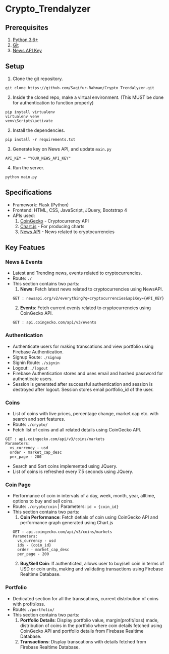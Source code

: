 # Crypto_Trendalyzer

## Prerequisites
1. [Python 3.6+](https://www.python.org/downloads/)
2. [Git](https://git-scm.com/downloads)
3. [News API Key](https://newsapi.org/)

## Setup
1. Clone the git repository.
```
git clone https://github.com/Saqifur-Rahman/Crypto_Trendalyzer.git
```

2. Inside the cloned repo, make a virtual environment. (This MUST be done for authentication to function properly)
```
pip install virtualenv
virtualenv venv
venv\Scripts\activate
```

2. Install the dependencies.
```
pip install -r requirements.txt
```

3. Generate key on News API, and update `main.py`
```
API_KEY = "YOUR_NEWS_API_KEY"
```

4. Run the server.
```
python main.py
```

## Specifications
- Framework: Flask (Python)
- Frontend: HTML, CSS, JavaScript, JQuery, Bootstrap 4
- APIs used:
  1. [CoinGecko](https://www.coingecko.com/en/api) - Cryptocurrency API
  2. [Chart.js](https://www.chartjs.org/) - For producing charts
  3. [News API](https://newsapi.org/) - News related to cryptocurrencies

## Key Featues

### News & Events
- Latest and Trending news, events related to cryptocurrencies.
- Route: `./`
- This section contains two parts:
  1. **News**: Fetch latest news related to cryptocurrencies using NewsAPI.
  ```
  GET : newsapi.org/v2/everything?q=cryptocurrencies&apiKey={API_KEY}
  ```
  2. **Events**: Fetch current events related to cryptocurrencies using CoinGecko API.
  ```
  GET : api.coingecko.com/api/v3/events
  ```

### Authentication
- Authenticate users for making transcations and view portfolio using Firebase Authentication.
- Signup Route: `./signup`
- Signin Route: `./signin`
- Logout: `./logout`
- Firebase Authentication stores and uses email and hashed password for authenticate users.
- Session is generated after successful authentication and session is destroyed after logout. Session stores email portfolio_id of the user.

### Coins
- List of coins with live prices, percentage change, market cap etc. with search and sort features.
- Route: `./crypto/`
- Fetch list of coins and all related details using CoinGecko API.
```
GET : api.coingecko.com/api/v3/coins/markets
Parameters: 
  vs_currency - usd
  order - market_cap_desc
  per_page - 200
```
- Search and Sort coins implemented using JQuery.
- List of coins is refreshed every 7.5 seconds using JQuery.

### Coin Page
- Performance of coin in intervals of a day, week, month, year, alltime, options to buy and sell coins.
- Route: `./crypto/coin` | Parameters: `id = {coin_id}`
- This section contains two parts:
  1. **Coin Performance**: Fetch detials of coin using CoinGecko API and performance graph generated using Chart.js
  ```
  GET : api.coingecko.com/api/v3/coins/markets
  Parameters: 
    vs_currency - usd
    ids - {coin_id}
    order - market_cap_desc
    per_page - 200
  ```
  2. **Buy/Sell Coin**: If authenticted, allows user to buy/sell coin in terms of USD or coin units, making and validating transactions using  Firebase Realtime Database.

### Portfolio
- Dedicated section for all the transcations, current distribution of coins with profit/loss.
- Route: `./portfolio/`
- This section contains two parts:
  1. **Portfolio Details**: Display portfolio value, margin(profit/loss) made, distribution of coins in the portfolio where coin details fetched using CoinGecko API and portfolio details from Firebase Realtime Database.
  2. **Transactions**: Display transcations with details fetched from Firebase Realtime Database.
